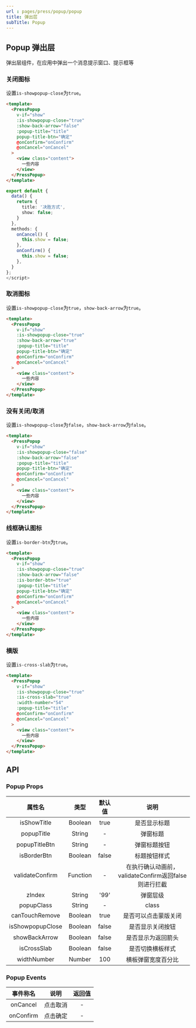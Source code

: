 ```yaml
---
url : pages/press/popup/popup
title: 弹出层
subTitle: Popup
---
```


## Popup 弹出层


弹出层组件，在应用中弹出一个消息提示窗口、提示框等


### 关闭图标

设置`is-showpopup-close`为`true`。


```html
<template>
  <PressPopup
    v-if="show"
    :is-showpopup-close="true"
    :show-back-arrow="false"
    :popup-title="title"
    popup-title-btn="确定"
    @onConfirm="onConfirm"
    @onCancel="onCancel"
  >
    <view class="content">
      一些内容
    </view>
  </PressPopup>
</template>
```

```ts
export default {
  data() {
    return {
      title: '决胜方式',
      show: false;
    }
  },
  methods: {
    onCancel() {
      this.show = false;
    },
    onConfirm() {
      this.show = false;
    },
  }
};
</script>
```

### 取消图标

设置`is-showpopup-close`为`true`，`show-back-arrow`为`true`。


```html
<template>
  <PressPopup
    v-if="show"
    :is-showpopup-close="true"
    :show-back-arrow="true"
    :popup-title="title"
    popup-title-btn="确定"
    @onConfirm="onConfirm"
    @onCancel="onCancel"
  >
    <view class="content">
      一些内容
    </view>
  </PressPopup>
</template>
```

### 没有关闭/取消

设置`is-showpopup-close`为`false`，`show-back-arrow`为`false`。


```html
<template>
  <PressPopup
    v-if="show"
    :is-showpopup-close="false"
    :show-back-arrow="false"
    :popup-title="title"
    popup-title-btn="确定"
    @onConfirm="onConfirm"
    @onCancel="onCancel"
  >
    <view class="content">
      一些内容
    </view>
  </PressPopup>
</template>
```



### 线框确认图标

设置`is-border-btn`为`true`。


```html
<template>
  <PressPopup
    v-if="show"
    :is-showpopup-close="true"
    :show-back-arrow="false"
    :is-border-btn="true"
    :popup-title="title"
    popup-title-btn="确定"
    @onConfirm="onConfirm"
    @onCancel="onCancel"
  >
    <view class="content">
      一些内容
    </view>
  </PressPopup>
</template>
```

### 横版

设置`is-cross-slab`为`true`。


```html
<template>
  <PressPopup
    v-if="show"
    :is-showpopup-close="true"
    :is-cross-slab="true"
    :width-number="54"
    :popup-title="title"
    @onConfirm="onConfirm"
    @onCancel="onCancel"
  >
    <view class="content">
      一些内容
    </view>
  </PressPopup>
</template>
```

## API

### Popup Props 

|      属性名      |   类型   | 默认值 |                         说明                         |
| :--------------: | :------: | :----: | :--------------------------------------------------: |
|   isShowTitle    | Boolean  |  true  |                     是否显示标题                     |
|    popupTitle    |  String  |   -    |                       弹窗标题                       |
|  popupTitleBtn   |  String  |   -    |                     弹窗标题按钮                     |
|   isBorderBtn    | Boolean  | false  |                     标题按钮样式                     |
| validateConfirm  | Function |   -    | 在执行确认动画前，validateConfirm返回false则进行拦截 |
|      zIndex      |  String  |  '99'  |                       弹窗层级                       |
|    popupClass    |  String  |   -    |                        class                         |
|  canTouchRemove  | Boolean  |  true  |                 是否可以点击蒙版关闭                 |
| isShowpopupClose | Boolean  | false  |                   是否显示关闭按钮                   |
|  showBackArrow   | Boolean  | false  |                  是否显示为返回箭头                  |
|   isCrossSlab    | Boolean  | false  |                   是否切换横板样式                   |
|   widthNumber    |  Number  |  100   |                  横板弹窗宽度百分比                  |





### Popup Events

| 事件称名  |   说明   | 返回值 |
| :-------: | :------: | :----: |
| onCancel  | 点击取消 |   -    |
| onConfirm | 点击确定 |   -    |

